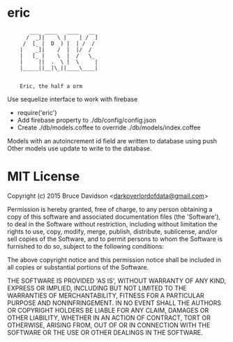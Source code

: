 # eric

           ___  ____   ____   __     
          /  _]|    \ |    | /  ]    
         /  [_ |  D  ) |  | /  /     
        |    _]|    /  |  |/  /      
        |   [_ |    \  |  /   \_     
        |     ||  .  \ |  \     |    
        |_____||__|\_||____\____|    
                                     

        Eric, the half a orm

Use sequelize interface to work with firebase

+ require('eric')
+ Add firebase property to ./db/config/config.json
+ Create ./db/models.coffee to override ./db/models/index.coffee


Models with an autoincrement id field are written to database using push
Other models use update to write to the database.


# MIT License

Copyright (c) 2015 Bruce Davidson &lt;darkoverlordofdata@gmail.com&gt;

Permission is hereby granted, free of charge, to any person obtaining
a copy of this software and associated documentation files (the
'Software'), to deal in the Software without restriction, including
without limitation the rights to use, copy, modify, merge, publish,
distribute, sublicense, and/or sell copies of the Software, and to
permit persons to whom the Software is furnished to do so, subject to
the following conditions:

The above copyright notice and this permission notice shall be
included in all copies or substantial portions of the Software.

THE SOFTWARE IS PROVIDED 'AS IS', WITHOUT WARRANTY OF ANY KIND,
EXPRESS OR IMPLIED, INCLUDING BUT NOT LIMITED TO THE WARRANTIES OF
MERCHANTABILITY, FITNESS FOR A PARTICULAR PURPOSE AND NONINFRINGEMENT.
IN NO EVENT SHALL THE AUTHORS OR COPYRIGHT HOLDERS BE LIABLE FOR ANY
CLAIM, DAMAGES OR OTHER LIABILITY, WHETHER IN AN ACTION OF CONTRACT,
TORT OR OTHERWISE, ARISING FROM, OUT OF OR IN CONNECTION WITH THE
SOFTWARE OR THE USE OR OTHER DEALINGS IN THE SOFTWARE.
